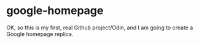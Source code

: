 # google-homepage

OK, so this is my first, real Github project/Odin, and I am going to create
a Google homepage replica.
